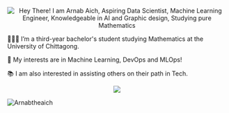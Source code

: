<!-- Arnab Aich -->

<p align="center" height="300px">
  <img src="[https://readme-typing-svg.demolab.com?font=Fira+Code&weight=700&duration=2500&pause=1000&color=F7942B&center=true&width=600&lines=%F0%9F%91%8B+Hey+There!+I+am+Obidur+Rahman;%F0%9F%91%A8%E2%80%8D%F0%9F%92%BB+Aspiring+Data Scientist;%E2%9A%9B%EF%B8%8F+Machine+Learning+Engineer;%E2%98%81%EF%B8%8F+Knowledgeable+in+AI+and+Software+Development;%E2%9A%A1+Studying+Pure+Mathematics](https://readme-typing-svg.demolab.com/?font=Fira+Code&weight=700&duration=2500&pause=1000&color=F7942B&center=true&width=600&lines=%F0%9F%91%8B+Hey+There!+I+am+Obidur+Rahman;%F0%9F%91%A8%E2%80%8D%F0%9F%92%BB+Aspiring+Mathematician;%E2%9A%9B%EF%B8%8F+Machine+Learning+Engineer;%E2%98%81%EF%B8%8F+Knowledgeable+in+AI+and+Software+Development;%E2%9A%A1+Studying+Pure+Mathematics)" alt="Hey There! I am Arnab Aich, Aspiring Data Scientist, Machine Learning Engineer, Knowledgeable in AI and Graphic design, Studying pure Mathematics" />
<p/>

<p>👨🏻‍💻 I’m a third-year bachelor's student studying Mathematics at the University of Chittagong.</p>
<p>🔬 My interests are in Machine Learning, DevOps and MLOps!</p>
<p>📚 I am also interested in assisting others on their path in Tech.</p>

<div style="display: flex; justify-content: center; flex-wrap: nowrap;">
<img src = "https://raw.githubusercontent.com/Arnabtheaich/github-stats-transparent/output/generated/overview.svg" style="max-width: 40%; height: auto;">

</div>
<p align="left"> <img src="https://komarev.com/ghpvc/?username=Arnabtheaicht&label=Profile%20views&color=0e75b6&style=for-the-badge" alt="Arnabtheaich" /> </p>
